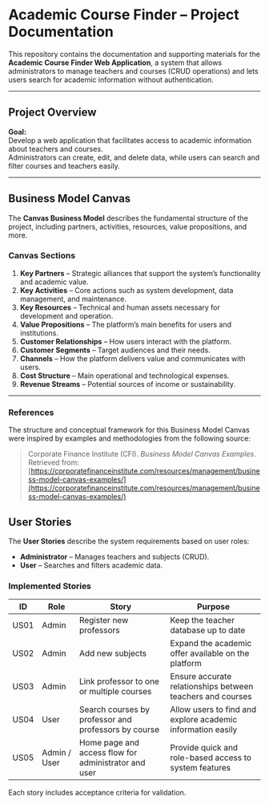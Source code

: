 # Academic Course Finder – Project Documentation

This repository contains the documentation and supporting materials for the **Academic Course Finder Web Application**, a system that allows administrators to manage teachers and courses (CRUD operations) and lets users search for academic information without authentication.

---

## Project Overview

**Goal:**  
Develop a web application that facilitates access to academic information about teachers and courses.  
Administrators can create, edit, and delete data, while users can search and filter courses and teachers easily.

---

## Business Model Canvas

The **Canvas Business Model** describes the fundamental structure of the project, including partners, activities, resources, value propositions, and more.

### Canvas Sections
1. **Key Partners** – Strategic alliances that support the system’s functionality and academic value.  
2. **Key Activities** – Core actions such as system development, data management, and maintenance.  
3. **Key Resources** – Technical and human assets necessary for development and operation.  
4. **Value Propositions** – The platform’s main benefits for users and institutions.  
5. **Customer Relationships** – How users interact with the platform.  
6. **Customer Segments** – Target audiences and their needs.  
7. **Channels** – How the platform delivers value and communicates with users.  
8. **Cost Structure** – Main operational and technological expenses.  
9. **Revenue Streams** – Potential sources of income or sustainability.

---
### References
The structure and conceptual framework for this Business Model Canvas were inspired by examples and methodologies from the following source:  
> Corporate Finance Institute (CFI). *Business Model Canvas Examples*.  
> Retrieved from: [https://corporatefinanceinstitute.com/resources/management/business-model-canvas-examples/](https://corporatefinanceinstitute.com/resources/management/business-model-canvas-examples/)


## User Stories

The **User Stories** describe the system requirements based on user roles:  
- **Administrator** – Manages teachers and subjects (CRUD).  
- **User** – Searches and filters academic data.

### Implemented Stories

| ID | Role | Story | Purpose |
|----|------|--------|----------|
| US01 | Admin | Register new professors | Keep the teacher database up to date |
| US02 | Admin | Add new subjects | Expand the academic offer available on the platform |
| US03 | Admin | Link professor to one or multiple courses | Ensure accurate relationships between teachers and courses |
| US04 | User | Search courses by professor and professors by course | Allow users to find and explore academic information easily |
| US05 | Admin / User | Home page and access flow for administrator and user | Provide quick and role-based access to system features |

Each story includes acceptance criteria for validation.



